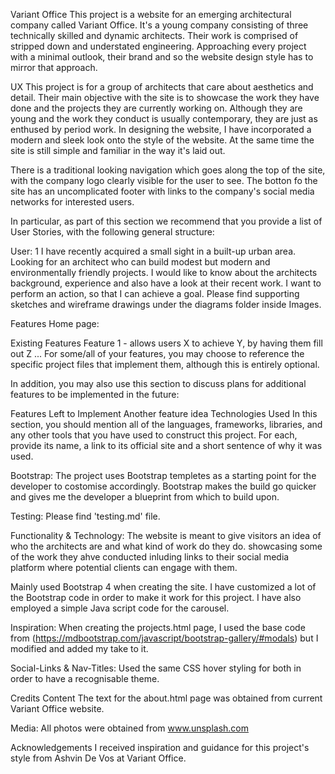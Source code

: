 Variant Office
This project is a website for an emerging architectural company called Variant Office. 
It's a young company consisting of three technically skilled and dynamic architects. Their work is comprised of stripped down 
and understated engineering. Approaching every project with a minimal outlook, their brand and so the website design style 
has to mirror that approach.


UX
This project is for a group of architects that care about aesthetics and detail. Their main objective with the site is to 
showcase the work they have done and the projects they are currently working on. Although they are young and the work they 
conduct is usually contemporary, they are just as enthused by period work. In designing the website, I have incorporated a modern and 
sleek look onto the style of the website. At the same time the site is still simple and familiar in the way it's laid out. 

There is a traditional looking navigation which goes along the top of the site, with the company logo clearly visible for the user
to see. The botton fo the site has an uncomplicated footer with links to the company's social media networks for interested users.

In particular, as part of this section we recommend that you provide a list of User Stories, with the following general structure:

User: 1
I have recently acquired a small sight in a built-up urban area. Looking for an architect who can build modest but modern and
environmentally friendly projects. I would like to know about the architects background, experience and also have a look at their 
recent work. I want to perform an action, so that I can achieve a goal. Please find supporting sketches and wireframe drawings 
under the diagrams folder inside Images.


Features
Home page:

Existing Features
Feature 1 - allows users X to achieve Y, by having them fill out Z
...
For some/all of your features, you may choose to reference the specific project files that implement them, 
although this is entirely optional.

In addition, you may also use this section to discuss plans for additional features to be implemented in the future:

Features Left to Implement
Another feature idea
Technologies Used
In this section, you should mention all of the languages, frameworks, libraries, and any other tools 
that you have used to construct this project. For each, provide its name, a link to its official site 
and a short sentence of why it was used.

Bootstrap:
The project uses Bootstrap templetes as a starting point for the developer to costomise accordingly.
Bootstrap makes the build go quicker and gives me the developer a blueprint from which to build upon.


Testing:
Please find 'testing.md' file.

Functionality & Technology:
The website is meant to give visitors an idea of who the architects are and what kind of work do they do.
showcasing some of the work they ahve conducted inluding links to their social media platform where 
potential clients can engage with them. 

Mainly used Bootstrap 4 when creating the site. I have customized a lot of the Bootstrap code
in order to make it work for this project. I have also employed a simple Java script code for the carousel.

Inspiration:
When creating the projects.html page, I used the base code from (https://mdbootstrap.com/javascript/bootstrap-gallery/#modals)
but I modified and added my take to it.


Social-Links & Nav-Titles:
Used the same CSS hover styling for both in order to have a recognisable theme.


Credits
Content
The text for the about.html page was obtained from current Variant Office website.

Media:
All photos were obtained from www.unsplash.com

Acknowledgements
I received inspiration and guidance for this project's style from Ashvin De Vos at Variant Office.


